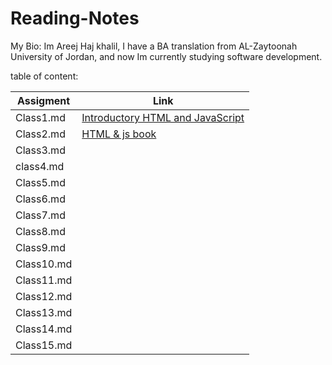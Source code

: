 # Reading-Notes

My Bio: Im Areej Haj khalil, I have a BA translation from AL-Zaytoonah University of Jordan, and now Im currently studying software development.


table of content: 

| Assigment      | Link                                                                               |
| -----------    | -----------                                                                        |  
| Class1.md      |[Introductory HTML and JavaScript](https://areejhajkhalil.github.io/Reading-Notes/) |
| Class2.md      |[HTML & js book](https://areejhajkhalil.github.io/Reading-Notes/)                   |
| Class3.md      |                                                                                    |
| class4.md      |                                                                                    |
| Class5.md      |                                                                                    |
| Class6.md      |                                                                                    |
| Class7.md      |                                                                                    |
| Class8.md      |                                                                                    |
| Class9.md      |                                                                                    |
| Class10.md     |                                                                                    |
| Class11.md     |                                                                                    |
| Class12.md     |                                                                                    |
| Class13.md     |                                                                                    |
| Class14.md     |                                                                                    |
| Class15.md     |                                                                                    |